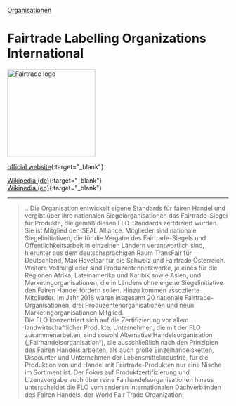 [Organisationen](../organisationen.html)   

# Fairtrade Labelling Organizations International

<img src="https://upload.wikimedia.org/wikipedia/commons/8/8e/FairTrade-Logo.svg" height="200" alt="Fairtrade logo">   

[official website](http://www.fairtrade.net){:target="_blank"}      

[Wikipedia (de)](https://de.wikipedia.org/wiki/Fairtrade_Labelling_Organizations_International){:target="_blank"}   
[Wikipedia (en)](https://en.wikipedia.org/wiki/Fairtrade_International){:target="_blank"}   

---

> .. Die Organisation entwickelt eigene Standards für fairen Handel und vergibt über ihre nationalen Siegelorganisationen das Fairtrade-Siegel für Produkte, die gemäß diesen FLO-Standards zertifiziert wurden. Sie ist Mitglied der ISEAL Alliance. Mitglieder sind nationale Siegelinitiativen, die für die Vergabe des Fairtrade-Siegels und Öffentlichkeitsarbeit in einzelnen Ländern verantwortlich sind, hierunter aus dem deutschsprachigen Raum TransFair für Deutschland, Max Havelaar für die Schweiz und Fairtrade Österreich. Weitere Vollmitglieder sind Produzentennetzwerke, je eines für die Regionen Afrika, Lateinamerika und Karibik sowie Asien, und Marketingorganisationen, die in Ländern ohne eigene Siegelinitiative den Fairen Handel fördern sollen. Hinzu kommen assoziierte Mitglieder. Im Jahr 2018 waren insgesamt 20 nationale Fairtrade-Organisationen, drei Produzentenorganisationen und neun Marketingorganisationen Mitglied.   
Die FLO konzentriert sich auf die Zertifizierung vor allem landwirtschaftlicher Produkte. Unternehmen, die mit der FLO zusammenarbeiten, sind sowohl Alternative Handelsorganisation („Fairhandelsorganisation“), die ausschließlich nach den Prinzipien des Fairen Handels arbeiten, als auch große Einzelhandelsketten, Discounter und Unternehmen der Lebensmittelindustrie, für die Produktion von und Handel mit Fairtrade-Produkten nur eine Nische im Sortiment ist. Der Fokus auf Produktzertifizierung und Lizenzvergabe auch über reine Fairhandelsorganisationen hinaus unterscheidet die FLO vom anderen internationalen Dachverbänden des Fairen Handels, der World Fair Trade Organization.
